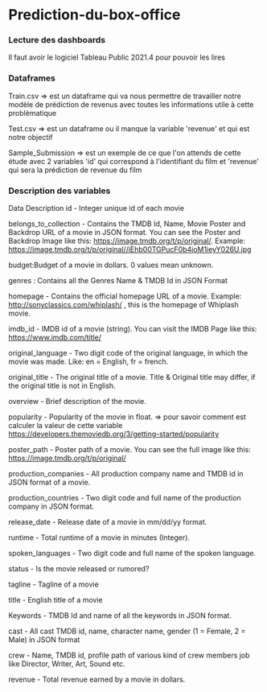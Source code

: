 # Prediction-du-box-office

### Lecture des dashboards

Il faut avoir le logiciel Tableau Public 2021.4 pour pouvoir les lires

### Dataframes

Train.csv => est un dataframe qui va nous permettre de travailler notre modèle de prédiction de revenus avec toutes les informations utile à cette problèmatique

Test.csv => est un dataframe ou il manque la variable 'revenue' et qui est notre objectif 

Sample_Submission => est un exemple de ce que l'on attends de cette étude avec 2 variables 'id' qui correspond à l'identifiant du film et 'revenue' qui sera la prédiction de revenue du film
 


### Description des variables

Data Description id - Integer unique id of each movie

belongs_to_collection - Contains the TMDB Id, Name, Movie Poster and Backdrop URL of a movie in JSON format. You can see the Poster and Backdrop Image like this: https://image.tmdb.org/t/p/original/. Example: https://image.tmdb.org/t/p/original//iEhb00TGPucF0b4joM1ieyY026U.jpg

budget:Budget of a movie in dollars. 0 values mean unknown.

genres : Contains all the Genres Name & TMDB Id in JSON Format

homepage - Contains the official homepage URL of a movie. Example: http://sonyclassics.com/whiplash/ , this is the homepage of Whiplash movie.

imdb_id - IMDB id of a movie (string). You can visit the IMDB Page like this: https://www.imdb.com/title/

original_language - Two digit code of the original language, in which the movie was made. Like: en = English, fr = french.

original_title - The original title of a movie. Title & Original title may differ, if the original title is not in English.

overview - Brief description of the movie.

popularity - Popularity of the movie in float. => pour savoir comment est calculer la valeur de cette variable https://developers.themoviedb.org/3/getting-started/popularity

poster_path - Poster path of a movie. You can see the full image like this: https://image.tmdb.org/t/p/original/

production_companies - All production company name and TMDB id in JSON format of a movie.

production_countries - Two digit code and full name of the production company in JSON format.

release_date - Release date of a movie in mm/dd/yy format.

runtime - Total runtime of a movie in minutes (Integer).

spoken_languages - Two digit code and full name of the spoken language.

status - Is the movie released or rumored?

tagline - Tagline of a movie

title - English title of a movie

Keywords - TMDB Id and name of all the keywords in JSON format.

cast - All cast TMDB id, name, character name, gender (1 = Female, 2 = Male) in JSON format

crew - Name, TMDB id, profile path of various kind of crew members job like Director, Writer, Art, Sound etc.

revenue - Total revenue earned by a movie in dollars.

